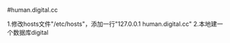 #human.digital.cc

1.修改hosts文件"/etc/hosts"，添加一行"127.0.0.1       human.digital.cc"
2.本地建一个数据库digital
